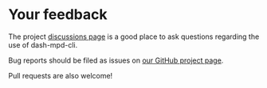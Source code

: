 # Your feedback

The project [discussions page](https://github.com/emarsden/dash-mpd-cli/discussions) is a good place
to ask questions regarding the use of dash-mpd-cli.

Bug reports should be filed as issues on [our GitHub project
page](https://github.com/emarsden/dash-mpd-cli). 

Pull requests are also welcome!
